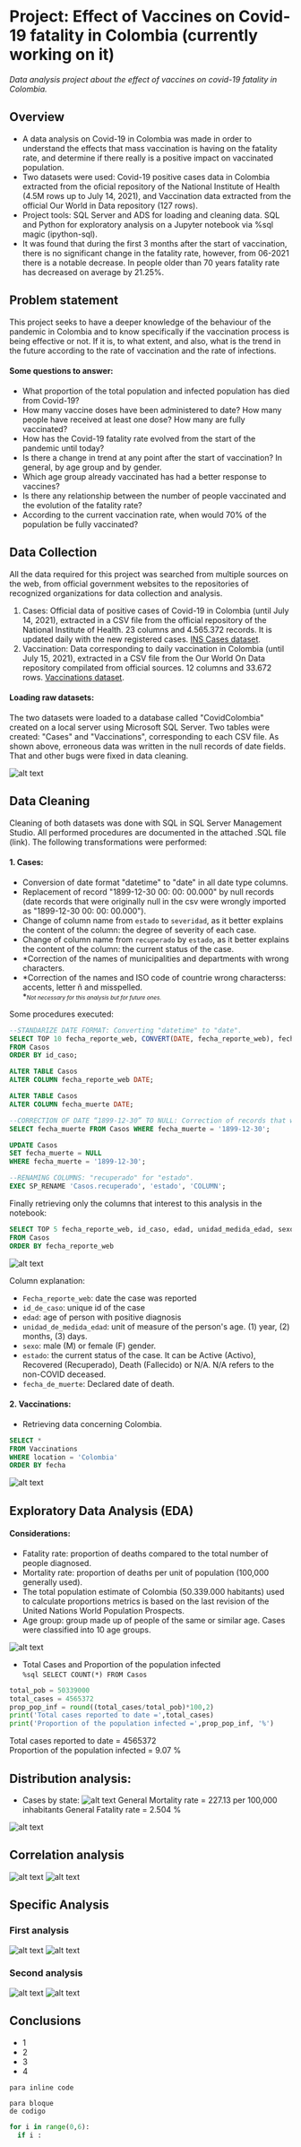 # Project: Effect of Vaccines on Covid-19 fatality in Colombia (currently working on it)
*Data analysis project about the effect of vaccines on covid-19 fatality in Colombia.*



## Overview
- A data analysis on Covid-19 in Colombia was made in order to understand the effects that mass vaccination is having on the fatality rate, and determine if there really is a positive impact on vaccinated population.
- Two datasets were used: Covid-19 positive cases data in Colombia extracted from the oficial repository of the National Institute of Health (4.5M rows up to July 14, 2021), and Vaccination data extracted from the official Our World in Data repository (127 rows).
- Project tools: SQL Server and ADS for loading and cleaning data. SQL and Python for exploratory analysis on a Jupyter notebook via %sql magic (ipython-sql).
- It was found that during the first 3 months after the start of vaccination, there is no significant change in the fatality rate, however, from 06-2021 there is a notable decrease. In people older than 70 years fatality rate has decreased on average by 21.25%. <!---In the age group from 70 to 79 fatality rate has decreased by 25.27%.-->



## Problem statement
This project seeks to have a deeper knowledge of the behaviour of the pandemic in Colombia and to know specifically if the vaccination process is being effective or not. If it is, to what extent, and also, what is the trend in the future according to the rate of vaccination and the rate of infections.
<!---This pandemic has put us to the test as humanity, exposing the fragility of our economic systems, however, it has also been a trigger to reflect on our consumer lifestyle and accelerate the transformation towards new, more sustainable production models.-->

#### Some questions to answer:
- What proportion of the total population and infected population has died from Covid-19?
- How many vaccine doses have been administered to date? How many people have received at least one dose? How many are fully vaccinated?
- How has the Covid-19 fatality rate evolved from the start of the pandemic until today?
- Is there a change in trend at any point after the start of vaccination? In general, by age group and by gender.
- Which age group already vaccinated has had a better response to vaccines?
- Is there any relationship between the number of people vaccinated and the evolution of the fatality rate?
- According to the current vaccination rate, when would 70% of the population be fully vaccinated?



## Data Collection
All the data required for this project was searched from multiple sources on the web, from official government websites to the repositories of recognized organizations for data collection and analysis.
1. Cases: Official data of positive cases of Covid-19 in Colombia (until July 14, 2021), extracted in a CSV file from the official repository of the National Institute of Health. 23 columns and 4.565.372 records. It is updated daily with the new registered cases. [INS Cases dataset](https://www.datos.gov.co/Salud-y-Protecci-n-Social/Casos-positivos-de-COVID-19-en-Colombia/gt2j-8ykr "Casos positivos de COVID19 en Colombia").
2. Vaccination: Data corresponding to daily vaccination in Colombia (until July 15, 2021), extracted in a CSV file from the Our World On Data repository compilated from official sources. 12 columns and 33.672 rows. [Vaccinations dataset](https://github.com/owid/covid-19-data/tree/master/public/data/vaccinations "Vaccinations").

#### Loading raw datasets:
<!---
```
  Dataset      Columns       Rows
1.Casos          23        4.565.372
2.Vacunación     12         33.672
```
-->
The two datasets were loaded to a database called "CovidColombia" created on a local server using Microsoft SQL Server. Two tables were created: "Cases" and "Vaccinations", corresponding to each CSV file. As shown above, erroneous data was written in the null records of date fields. That and other bugs were fixed in data cleaning.

![alt text](https://github.com/caestradaa/covid_fatality_in_Col/blob/main/Images/Raw_dataset_preview_Casos_Data_errors.png "Raw data preview")



## Data Cleaning
Cleaning of both datasets was done with SQL in SQL Server Management Studio. All performed procedures are documented in the attached .SQL file (link). The following transformations were performed:  <!---[I'm a relative reference to a repository file](../blob/master/LICENSE)-->
#### 1. Cases:
- Conversion of date format "datetime" to "date" in all date type columns.
- Replacement of record "1899-12-30 00: 00: 00.000" by null records (date records that were originally null in the csv were wrongly imported as "1899-12-30 00: 00: 00.000").
- Change of column name from `estado` to `severidad`, as it better explains the content of the column: the degree of severity of each case.
- Change of column name from `recuperado` by `estado`, as it better explains the content of the column: the current status of the case.
- *Correction of the names of municipalities and departments with wrong characters.
- *Correction of the names and ISO code of countrie wrong characterss: accents, letter ñ and misspelled.  
 **<font size="0.5">Not necessary for this analysis but for future ones.</font>*

Some procedures executed:
```sql
--STANDARIZE DATE FORMAT: Converting "datetime" to "date".
SELECT TOP 10 fecha_reporte_web, CONVERT(DATE, fecha_reporte_web), fecha_muerte, CONVERT(DATE, fecha_muerte)
FROM Casos
ORDER BY id_caso;

ALTER TABLE Casos
ALTER COLUMN fecha_reporte_web DATE;

ALTER TABLE Casos
ALTER COLUMN fecha_muerte DATE;

--CORRECTION OF DATE “1899-12-30” TO NULL: Correction of records that were wrongly imported with the date of '1899-12-30'.
SELECT fecha_muerte FROM Casos WHERE fecha_muerte = '1899-12-30';

UPDATE Casos
SET fecha_muerte = NULL
WHERE fecha_muerte = '1899-12-30';

--RENAMING COLUMNS: "recuperado" for "estado".
EXEC SP_RENAME 'Casos.recuperado', 'estado', 'COLUMN';

```
Finally retrieving only the columns that interest to this analysis in the notebook:

```sql
SELECT TOP 5 fecha_reporte_web, id_caso, edad, unidad_medida_edad, sexo, estado, fecha_muerte
FROM Casos
ORDER BY fecha_reporte_web
```

![alt text](https://github.com/caestradaa/covid_fatality_in_Col/blob/main/Images/Clean_dataset_preview_Casos_azure.png "Clean data preview")

Column explanation:
- `Fecha_reporte_web`: date the case was reported
- `id_de_caso`: unique id of the case
- `edad`: age of person with positive diagnosis
- `unidad_de_medida_edad`: unit of measure of the person's age. (1) year, (2) months, (3) days.
- `sexo`: male (M) or female (F) gender.
- `estado`: the current status of the case. It can be Active (Activo), Recovered (Recuperado), Death (Fallecido) or N/A. N/A refers to the non-COVID deceased.
- `fecha_de_muerte`: Declared date of death.

#### 2. Vaccinations:
- Retrieving data concerning Colombia.
```sql
SELECT *
FROM Vaccinations
WHERE location = 'Colombia'
ORDER BY fecha
```

![alt text]( "")




## Exploratory Data Analysis (EDA)

#### Considerations:
- Fatality rate: proportion of deaths compared to the total number of people diagnosed.
- Mortality rate: proportion of deaths per unit of population (100,000 generally used).
- The total population estimate of Colombia (50.339.000 habitants) used to calculate proportions metrics is based on the last revision of the United Nations World Population Prospects. 
- Age group: group made up of people of the same or similar age. Cases were classified into 10 age groups.

![alt text]( "Count")

- Total Cases and Proportion of the population infected  
`%sql SELECT COUNT(*) FROM Casos`
```python
total_pob = 50339000
total_cases = 4565372
prop_pop_inf = round((total_cases/total_pob)*100,2)
print('Total cases reported to date =',total_cases)
print('Proportion of the population infected =',prop_pop_inf, '%')
```
Total cases reported to date = 4565372  
Proportion of the population infected = 9.07 %

## Distribution analysis: 
- Cases by state:
![alt text](https://github.com/caestradaa/covid_fatality_in_Col/blob/main/Images/Cases_by_state.png "")
General Mortality rate = 227.13 per 100,000 inhabitants
General Fatality rate = 2.504 %

![alt text]( "")

## Correlation analysis

![alt text]( "")
![alt text]( "")




## Specific Analysis

### First analysis

![alt text]( "")
![alt text]( "")

### Second analysis

![alt text]( "")
![alt text]( "")




## Conclusions
- 1
- 2
- 3
- 4 

`para inline code`

```
para bloque
de codigo
```

```python
for i in range(0,6):
  if i :
```



<!---Para ocultar-->
